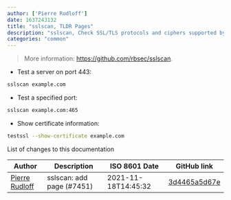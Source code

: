 ```yaml
---
author: ['Pierre Rudloff']
date: 1637243132
title: "sslscan, TLDR Pages"
description: "sslscan, Check SSL/TLS protocols and ciphers supported by a server."
categories: "common"
---
```

> More information: <https://github.com/rbsec/sslscan>.

- Test a server on port 443:

```bash
sslscan example.com
```

- Test a specified port:

```bash
sslscan example.com:465
```

- Show certificate information:

```bash
testssl --show-certificate example.com
```
List of changes to this documentation


Author | Description | ISO 8601 Date | GitHub link
------|-----|-----|-----
[Pierre Rudloff](mailto:contact@rudloff.pro) | sslscan: add page (#7451) | 2021-11-18T14:45:32 | [3d4465a5d67e](https://github.com/tldr-pages/tldr/commit/3d4465a5d67edf5d780e180d0b4be44dcc1d9597)

